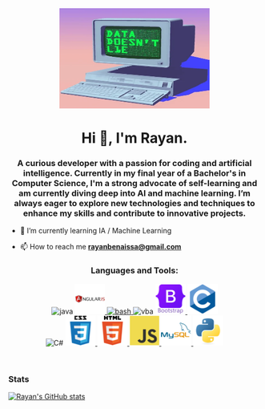 <div align="center">
  <img src="https://github.com/xxPHDEVxx/xxPHDEVxx/blob/main/header.webp" alt="MasterHead" width="300" height="200" />
</div>

<h1 align="center">Hi 👋, I'm Rayan.</h1>
<h3 align="center">
  A curious developer with a passion for coding and artificial intelligence. Currently in my final year of a Bachelor's in Computer Science, I'm a strong advocate of self-learning and   am currently diving deep into AI and machine learning. I’m always eager to explore new technologies and techniques to enhance my skills and contribute to innovative projects.
</h3>


- 🔭 I’m currently learning IA / Machine Learning

- 📫 How to reach me **rayanbenaissa@gmail.com**


<h3 align="center">Languages and Tools:</h3>
<p align="center"> 
  <a><img src="https://cdn.jsdelivr.net/gh/devicons/devicon@latest/icons/java/java-plain-wordmark.svg" alt="java" width="60" height="60" /></a>
  <a href="https://angular.io" target="_blank" rel="noreferrer"> <img src="https://raw.githubusercontent.com/devicons/devicon/master/icons/angularjs/angularjs-original-wordmark.svg"        alt="angularjs" width="60" height="60"/> </a>
  <a href="https://www.gnu.org/software/bash/" target="_blank" rel="noreferrer"> <img src="https://www.vectorlogo.zone/logos/gnu_bash/gnu_bash-icon.svg" alt="bash" width="60"               height="60"/> </a> 
  <a> <img src="https://cdn.jsdelivr.net/gh/devicons/devicon@latest/icons/visualbasic/visualbasic-original.svg" alt="vba" width="60" height="60"/> </a>
  <a href="https://getbootstrap.com" target="_blank" rel="noreferrer"> <img src="https://raw.githubusercontent.com/devicons/devicon/master/icons/bootstrap/bootstrap-original-wordmark.svg" alt="bootstrap" width="60" height="60"/> </a> 
  <a href="https://www.cprogramming.com/" target="_blank" rel="noreferrer"> <img src="https://raw.githubusercontent.com/devicons/devicon/master/icons/c/c-original.svg" alt="c" width="60" height="60"/> 
  <br>
  <a> <img src="https://cdn.jsdelivr.net/gh/devicons/devicon@latest/icons/csharp/csharp-original.svg" alt="C#" width="60" height="60"/> </a>
  <a href="https://www.w3schools.com/css/" target="_blank" rel="noreferrer"> <img src="https://raw.githubusercontent.com/devicons/devicon/master/icons/css3/css3-original-wordmark.svg"      alt="css3" width="60" height="60"/> </a> 
  <a href="https://www.w3.org/html/" target="_blank" rel="noreferrer"> <img src="https://raw.githubusercontent.com/devicons/devicon/master/icons/html5/html5-original-wordmark.svg"          alt="html5" width="60" height="60"/> </a> 
  <a href="https://developer.mozilla.org/en-US/docs/Web/JavaScript" target="_blank" rel="noreferrer"> <img src="https://raw.githubusercontent.com/devicons/devicon/master/icons/javascript/javascript-original.svg" alt="javascript" width="60" height="60"/> </a> 
  <a href="https://www.mysql.com/" target="_blank" rel="noreferrer"> <img src="https://raw.githubusercontent.com/devicons/devicon/master/icons/mysql/mysql-original-wordmark.svg" alt="mysql" width="60" height="60"/> </a> 
  <a href="https://www.python.org" target="_blank" rel="noreferrer"> <img src="https://raw.githubusercontent.com/devicons/devicon/master/icons/python/python-original.svg" alt="python" width="60" height="60"/> </a>   </p>

<br/>

<h3>Stats</h3>

  [![Rayan's GitHub stats](https://github-readme-stats.vercel.app/api?username=xxPHDEVxx)](https://github.com/xxPHDEVxx/github-readme-stats)
